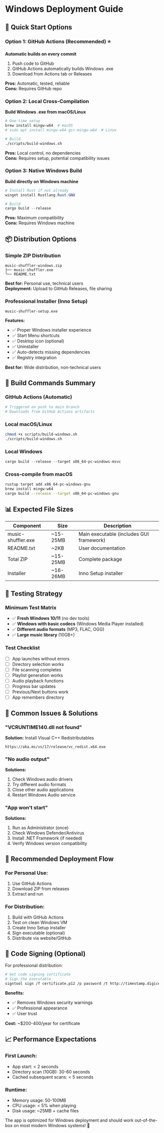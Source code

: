 # Windows Deployment Guide

## 🚀 Quick Start Options

### Option 1: GitHub Actions (Recommended) ⭐

**Automatic builds on every commit**

1. Push code to GitHub
2. GitHub Actions automatically builds Windows .exe
3. Download from Actions tab or Releases

**Pros:** Automatic, tested, reliable  
**Cons:** Requires GitHub repo

### Option 2: Local Cross-Compilation

**Build Windows .exe from macOS/Linux**

```bash
# One-time setup
brew install mingw-w64  # macOS
# sudo apt install mingw-w64 gcc-mingw-w64  # Linux

# Build
./scripts/build-windows.sh
```

**Pros:** Local control, no dependencies  
**Cons:** Requires setup, potential compatibility issues

### Option 3: Native Windows Build

**Build directly on Windows machine**

```powershell
# Install Rust if not already
winget install Rustlang.Rust.GNU

# Build
cargo build --release
```

**Pros:** Maximum compatibility  
**Cons:** Requires Windows machine

## 📦 Distribution Options

### Simple ZIP Distribution

```
music-shuffler-windows.zip
├── music-shuffler.exe
└── README.txt
```

**Best for:** Personal use, technical users  
**Deployment:** Upload to GitHub Releases, file sharing

### Professional Installer (Inno Setup)

```
music-shuffler-setup.exe
```

**Features:**

- ✅ Proper Windows installer experience
- ✅ Start Menu shortcuts
- ✅ Desktop icon (optional)
- ✅ Uninstaller
- ✅ Auto-detects missing dependencies
- ✅ Registry integration

**Best for:** Wide distribution, non-technical users

## 🔧 Build Commands Summary

### GitHub Actions (Automatic)

```yaml
# Triggered on push to main branch
# Downloads from GitHub Actions artifacts
```

### Local macOS/Linux

```bash
chmod +x scripts/build-windows.sh
./scripts/build-windows.sh
```

### Local Windows

```powershell
cargo build --release --target x86_64-pc-windows-msvc
```

### Cross-compile from macOS

```bash
rustup target add x86_64-pc-windows-gnu
brew install mingw-w64
cargo build --release --target x86_64-pc-windows-gnu
```

## 📊 Expected File Sizes

| Component          | Size     | Description                              |
| ------------------ | -------- | ---------------------------------------- |
| music-shuffler.exe | ~15-25MB | Main executable (includes GUI framework) |
| README.txt         | ~2KB     | User documentation                       |
| Total ZIP          | ~15-25MB | Complete package                         |
| Installer          | ~16-26MB | Inno Setup installer                     |

## 🎯 Testing Strategy

### Minimum Test Matrix

- ✅ **Fresh Windows 10/11** (no dev tools)
- ✅ **Windows with basic codecs** (Windows Media Player installed)
- ✅ **Different audio formats** (MP3, FLAC, OGG)
- ✅ **Large music library** (10GB+)

### Test Checklist

- [ ] App launches without errors
- [ ] Directory selection works
- [ ] File scanning completes
- [ ] Playlist generation works
- [ ] Audio playback functions
- [ ] Progress bar updates
- [ ] Previous/Next buttons work
- [ ] App remembers directory

## 🐛 Common Issues & Solutions

### "VCRUNTIME140.dll not found"

**Solution:** Install Visual C++ Redistributables

```
https://aka.ms/vs/17/release/vc_redist.x64.exe
```

### "No audio output"

**Solutions:**

1. Check Windows audio drivers
2. Try different audio formats
3. Close other audio applications
4. Restart Windows Audio service

### "App won't start"

**Solutions:**

1. Run as Administrator (once)
2. Check Windows Defender/Antivirus
3. Install .NET Framework (if needed)
4. Verify Windows version compatibility

## 🎯 Recommended Deployment Flow

### For Personal Use:

1. Use GitHub Actions
2. Download ZIP from releases
3. Extract and run

### For Distribution:

1. Build with GitHub Actions
2. Test on clean Windows VM
3. Create Inno Setup installer
4. Sign executable (optional)
5. Distribute via website/GitHub

## 🔐 Code Signing (Optional)

For professional distribution:

```bash
# Get code signing certificate
# Sign the executable
signtool sign /f certificate.p12 /p password /t http://timestamp.digicert.com music-shuffler.exe
```

**Benefits:**

- ✅ Removes Windows security warnings
- ✅ Professional appearance
- ✅ User trust

**Cost:** ~$200-400/year for certificate

## 📈 Performance Expectations

### First Launch:

- App start: < 2 seconds
- Directory scan (10GB): 30-60 seconds
- Cached subsequent scans: < 5 seconds

### Runtime:

- Memory usage: 50-100MB
- CPU usage: < 5% when playing
- Disk usage: ~25MB + cache files

The app is optimized for Windows deployment and should work out-of-the-box on most modern Windows systems! 🎵
